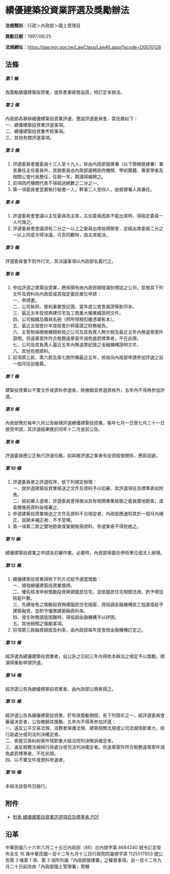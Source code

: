 # 績優建築投資業評選及獎勵辦法



**法規類別**：行政＞內政部＞國土管理目

**異動日期**：1997/06/25  

**法規網址**：https://law.moj.gov.tw/LawClass/LawAll.aspx?pcode=D0070128



## 法條
##### 第 1 條
為獎勵績優建築投資業，提昇產業經營品質，特訂定本辦法。

##### 第 2 條
內政部為舉辦績優建築投資業評選，應設評選委員會，其任務如下：  
一、績優建築投資業評選事項。  
二、績優建築投資業考核事項。  
三、其他有關評選事項。

##### 第 3 條
1. 評選委員會置委員十三人至十九人，除由內政部營建署（以下簡稱營建署）署長兼任主任委員外，其餘委員由內政部遴聘政府機關、學術團體、專家學者及相關公會代表擔任，任期一年，期滿得續聘之。
1. 前項政府機關代表不得超過總數之二分之一。
1. 第一項委員會並置執行秘書一人，幹事二人至四人，由營建署人員兼任。

##### 第 4 條
1. 評選委員會會議以主任委員為主席，主任委員因故不能出席時，得指定委員一人代理之。
1. 評選委員會會議須有二分之一以上之委員出席始得開會，並經出席委員二分之一以上同意方得決議，可否同數時，由主席裁決。

##### 第 5 條
評選委員會不對外行文，其決議事項以內政部名義行之。

##### 第 6 條
1. 參加評選之建築投資業，應係領有由內政部頒發識別標誌之公司，並檢具下列文件及資料向內政部或其指定委託單位申請：  
一、申請書。  
二、公司執照、營利事業登記證、當年度公會會員證等影印本。  
三、最近五年投資興建住宅及工商業大樓業績證明文件。  
四、公司組織及職員名冊（附所得稅扣繳憑單影本）。  
五、最近五個會計年度經會計師簽證之財務報告。  
六、主管稅捐稽徵機關核發之公司及其負責人無欠稅及最近五年內無違章案件證明。但違章案件符合稅務違章案件減免處罰標準者，不在此限。  
七、公司及其負責人最近五年內無退票紀錄之金融機構證明文件。  
八、其他有關資料。
1. 前項第三款、第六款及第七款所稱最近五年，係指向內政部申請參加評選之前一個月往前推算。

##### 第 7 條
建築投資業以不實文件或資料參選者，除撤銷其參選資格外，五年內不得再參加評選。

##### 第 8 條
內政部應於每年六月公告辦理評選績優建築投資業，每年七月一日至七月三十一日接受申請，其評選結果應於同年十二月底前公告。

##### 第 9 條
評選委員應公正執行評選任務，如與被評選之業者有投資經營關係，應即迴避。

##### 第 10 條
1. 評選委員會之評選程序，依下列規定辦理：  
一、就參選建築投資業檢送之文件及資料予以初審，其評選項目及標準表如附表。  
二、經初審入選者，評選委員會得推派具有相關專業經驗之委員實地勘查，或查閱帳冊資料後複審之。
1. 參選建築投資業檢送之文件及資料不合規定者，內政部應通知其於一個月內補正，逾期未補正者，不予受理。
1. 第一項第二款之實地勘查或查閱帳冊資料，參選業者不得拒絕之。

##### 第 11 條
績優建築投資業之申請及初審作業，必要時，內政部得委託學術單位或法人辦理。

##### 第 12 條
1. 績優建築投資業得依下列方式給予適當獎勵：  
一、頒發績優建築投資業獎牌。  
二、優先核准申辦獎勵投資興建國民住宅，並依國民住宅相關法規，酌予增加核配戶數。  
三、先建後售之獎勵投資興建國民住宅個案，得協調金融機構依工程進度給予建築融資，並酌予優惠建築融資利率。  
四、發生財務調度困難時，得協調金融機構予以紓困。  
五、其他相關之獎勵事項。
1. 前項第三款融資額度及利率，由內政部每年度會商金融機構訂定之。

##### 第 13 條
經評選為績優建築投資業者，自公告之日起三年內得依本辦法之規定予以獎勵，期滿得重新申請評選。

##### 第 14 條
經評選公告為績優建築投資業者，由內政部公開表揚之。

##### 第 15 條
經評選公告為績優建築投資業，於有效獎勵期間，有下列情形之一，經評選委員會審議決定者，公告撤銷其獎勵，五年內不得再參加評選：  
一、違反公平交易法規、消費者保護法規、建築相關法規或公司法規情節重大，經行政處分或司法判決確定者。  
二、房屋交易糾紛案件情節重大經法院判決敗訴確定者。  
三、違反稅務法規經行政處分或司法判決確定者。但違章案件符合稅務違章案件減免處罰標準者，不在此限。  
四、以不實文件或資料參選者。

##### 第 16 條
本辦法自發布日施行。
## 附件
* [附表 績優建築投資業評選項目及標準表.PDF](https://law.moj.gov.tw/LawClass/LawGetFile.ashx?FileId=0000126758)
## 沿革
中華民國八十六年六月二十五日內政部（86）台內營字第 8684240  號令訂定發布全文 16 條中華民國一百十二年九月十三日行政院院臺規字第 1125017953 號公告第 3  條第 1  項、第 3  項所列屬「內政部營建署」之權責事項，自一百十二年九月二十日起改由「內政部國土管理署」管轄
